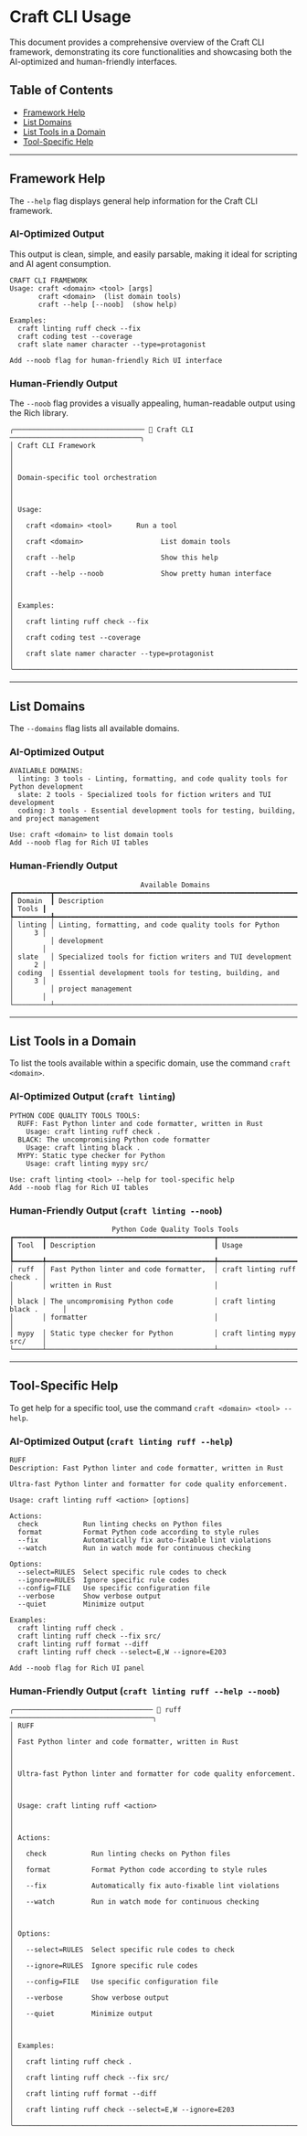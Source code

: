 # Craft CLI Usage

This document provides a comprehensive overview of the Craft CLI framework, demonstrating its core functionalities and showcasing both the AI-optimized and human-friendly interfaces.

## Table of Contents

- [Framework Help](#framework-help)
- [List Domains](#list-domains)
- [List Tools in a Domain](#list-tools-in-a-domain)
- [Tool-Specific Help](#tool-specific-help)

---

## Framework Help

The `--help` flag displays general help information for the Craft CLI framework.

### AI-Optimized Output

This output is clean, simple, and easily parsable, making it ideal for scripting and AI agent consumption.

```text
CRAFT CLI FRAMEWORK
Usage: craft <domain> <tool> [args]
       craft <domain>  (list domain tools)
       craft --help [--noob]  (show help)

Examples:
  craft linting ruff check --fix
  craft coding test --coverage
  craft slate namer character --type=protagonist

Add --noob flag for human-friendly Rich UI interface
```

### Human-Friendly Output

The `--noob` flag provides a visually appealing, human-readable output using the Rich library.

```text
╭──────────────────────────────── 🔨 Craft CLI ────────────────────────────────╮
│ Craft CLI Framework                                                          │
│                                                                              │
│ Domain-specific tool orchestration                                           │
│                                                                              │
│ Usage:                                                                       │
│   craft <domain> <tool>      Run a tool                                      │
│   craft <domain>                   List domain tools                         │
│   craft --help                     Show this help                            │
│   craft --help --noob              Show pretty human interface               │
│                                                                              │
│ Examples:                                                                    │
│   craft linting ruff check --fix                                             │
│   craft coding test --coverage                                               │
│   craft slate namer character --type=protagonist                             │
╰──────────────────────────────────────────────────────────────────────────────╯
```

---

## List Domains

The `--domains` flag lists all available domains.

### AI-Optimized Output

```text
AVAILABLE DOMAINS:
  linting: 3 tools - Linting, formatting, and code quality tools for Python development
  slate: 2 tools - Specialized tools for fiction writers and TUI development
  coding: 3 tools - Essential development tools for testing, building, and project management

Use: craft <domain> to list domain tools
Add --noob flag for Rich UI tables
```

### Human-Friendly Output

```text
                                Available Domains                                
┏━━━━━━━━━┳━━━━━━━━━━━━━━━━━━━━━━━━━━━━━━━━━━━━━━━━━━━━━━━━━━━━━━━━━━━━┳━━━━━━━┓
┃ Domain  ┃ Description                                                ┃ Tools ┃
┡━━━━━━━━━╇━━━━━━━━━━━━━━━━━━━━━━━━━━━━━━━━━━━━━━━━━━━━━━━━━━━━━━━━━━━━╇━━━━━━━┩
│ linting │ Linting, formatting, and code quality tools for Python     │     3 │
│         │ development                                                │       │
│ slate   │ Specialized tools for fiction writers and TUI development  │     2 │
│ coding  │ Essential development tools for testing, building, and     │     3 │
│         │ project management                                         │       │
└─────────┴────────────────────────────────────────────────────────────┴───────┘
```

---

## List Tools in a Domain

To list the tools available within a specific domain, use the command `craft <domain>`.

### AI-Optimized Output (`craft linting`)

```text
PYTHON CODE QUALITY TOOLS TOOLS:
  RUFF: Fast Python linter and code formatter, written in Rust
    Usage: craft linting ruff check .
  BLACK: The uncompromising Python code formatter
    Usage: craft linting black .
  MYPY: Static type checker for Python
    Usage: craft linting mypy src/

Use: craft linting <tool> --help for tool-specific help
Add --noob flag for Rich UI tables
```

### Human-Friendly Output (`craft linting --noob`)

```text
                         Python Code Quality Tools Tools                         
┏━━━━━━━┳━━━━━━━━━━━━━━━━━━━━━━━━━━━━━━━━━━━━━━━━━┳━━━━━━━━━━━━━━━━━━━━━━━━━━━━┓
┃ Tool  ┃ Description                             ┃ Usage                      ┃
┡━━━━━━━╇━━━━━━━━━━━━━━━━━━━━━━━━━━━━━━━━━━━━━━━━━╇━━━━━━━━━━━━━━━━━━━━━━━━━━━━┩
│ ruff  │ Fast Python linter and code formatter,  │ craft linting ruff check . │
│       │ written in Rust                         │                            │
│ black │ The uncompromising Python code          │ craft linting black .      │
│       │ formatter                               │                            │
│ mypy  │ Static type checker for Python          │ craft linting mypy src/    │
└───────┴─────────────────────────────────────────┴────────────────────────────┘
```

---

## Tool-Specific Help

To get help for a specific tool, use the command `craft <domain> <tool> --help`.

### AI-Optimized Output (`craft linting ruff --help`)

```text
RUFF
Description: Fast Python linter and code formatter, written in Rust

Ultra-fast Python linter and formatter for code quality enforcement.

Usage: craft linting ruff <action> [options]

Actions:
  check           Run linting checks on Python files
  format          Format Python code according to style rules
  --fix           Automatically fix auto-fixable lint violations
  --watch         Run in watch mode for continuous checking
  
Options:
  --select=RULES  Select specific rule codes to check
  --ignore=RULES  Ignore specific rule codes  
  --config=FILE   Use specific configuration file
  --verbose       Show verbose output
  --quiet         Minimize output
  
Examples:
  craft linting ruff check .
  craft linting ruff check --fix src/
  craft linting ruff format --diff
  craft linting ruff check --select=E,W --ignore=E203

Add --noob flag for Rich UI panel
```

### Human-Friendly Output (`craft linting ruff --help --noob`)

```text
╭────────────────────────────────── 🔧 ruff ───────────────────────────────────╮
│ RUFF                                                                         │
│ Fast Python linter and code formatter, written in Rust                       │
│                                                                              │
│ Ultra-fast Python linter and formatter for code quality enforcement.         │
│                                                                              │
│ Usage: craft linting ruff <action>                                           │
│                                                                              │
│ Actions:                                                                     │
│   check           Run linting checks on Python files                         │
│   format          Format Python code according to style rules                │
│   --fix           Automatically fix auto-fixable lint violations             │
│   --watch         Run in watch mode for continuous checking                  │
│                                                                              │
│ Options:                                                                     │
│   --select=RULES  Select specific rule codes to check                        │
│   --ignore=RULES  Ignore specific rule codes                                 │
│   --config=FILE   Use specific configuration file                            │
│   --verbose       Show verbose output                                        │
│   --quiet         Minimize output                                            │
│                                                                              │
│ Examples:                                                                    │
│   craft linting ruff check .                                                 │
│   craft linting ruff check --fix src/                                        │
│   craft linting ruff format --diff                                           │
│   craft linting ruff check --select=E,W --ignore=E203                        │
╰──────────────────────────────────────────────────────────────────────────────╯
```